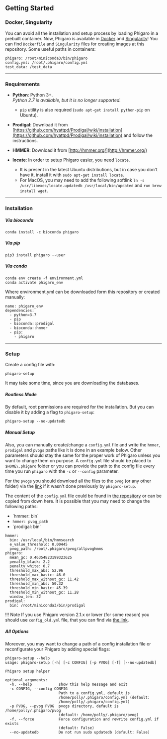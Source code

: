 ## Getting Started
### Docker, Singularity
You can avoid all the installation and setup process by loading Phigaro in a prebuilt container. Now, Phigaro is available in [Docker](https://github.com/bobeobibo/phigaro/blob/master/Dockerfile) and [Singularity](https://github.com/bobeobibo/phigaro/blob/master/Singularity)! 
You can find `Dockerfile` and `Singularity` files for creating images at this repository.
Some useful paths in containers:
```
phigaro: /root/miniconda3/bin/phigaro
config.yml: /root/.phigaro/config.yml
test_data: /test_data
```

---
### Requirements
* **Python**: Python 3+.<br>
*Python 2.7 is available, but it is no longer supported.*
	* `pip` utility is also required (`sudo apt-get install python-pip` on Ubuntu).


* **Prodigal**: Download it from 
[https://github.com/hyattpd/Prodigal/wiki/installation](https://github.com/hyattpd/Prodigal/wiki/installation) 
and follow the instructions.

* **HMMER**: Download it from [http://hmmer.org/](http://hmmer.org/)

* **locate**: In order to setup Phigaro easier, you need `locate`. 
 	- It is present in the latest Ubuntu distributions, 
but in case you don't have it, install it with `sudo apt-get install locate`.
 	- For MacOS, you may need to add the following softlink `ln -s /usr/libexec/locate.updatedb /usr/local/bin/updated` and `run brew install wget`.

---
### Installation
##### Via bioconda
```
conda install -c bioconda phigaro
```
##### Via pip
```
pip3 install phigaro --user
```
##### Via conda
```
conda env create -f environment.yml
conda activate phigaro_env
```
Where environment.yml can be downloaded form this repository or created manually:
```
name: phigaro_env
dependencies:
  - python=3.7
  - pip
  - bioconda::prodigal
  - bioconda::hmmer
  - pip:
    - phigaro
```

---
### Setup
Create a config file with:
```
phigaro-setup
```
It may take some time, since you are downloading the databases.

##### Rootless Mode
By default, root permissions are required for the installation. But you can disable it by adding a flag to `phigaro-setup`:
```
phigaro-setup --no-updatedb
```

##### Manual Setup
Also, you can manually create/change a `config.yml` file and write the `hmmer`, `prodigal` and `pvogs` paths like it is done in an example below. Other parameters should stay the same for the proper work of Phigaro unless you want to change them on purpose. A `config.yml` file should be placed to `$HOME\.phigaro` folder or you can provide the path to the config file every time you run `phigaro` with the `-c`  or `--config` parameter.

For the `pvogs` you should download all the files to the `pvog` (or any other folder) via the [link](http://download.ripcm.com/phigaro/) if it wasn't done previously by `phigaro-setup`.

The content of the `config.yml` file could be found in [the repository](https://github.com/bobeobibo/phigaro/blob/master/config.yml) or can be copied from down here. It is possible that you may need to change the following paths:
<ul>
<li> `hmmer: bin` </li>
<li> <code>hmmer: pvog_path </code> </li>
<li> `prodigal: bin` </li>
</ul>

```  
hmmer:
  bin: /usr/local/bin/hmmsearch
  e_value_threshold: 0.00445
  pvog_path: /root/.phigaro/pvog/allpvoghmms
phigaro:
  mean_gc: 0.46354823199323625
  penalty_black: 2.2
  penalty_white: 0.7
  threshold_max_abs: 52.96
  threshold_max_basic: 46.0
  threshold_max_without_gc: 11.42
  threshold_min_abs: 50.32
  threshold_min_basic: 45.39
  threshold_min_without_gc: 11.28
  window_len: 32
prodigal:
  bin: /root/miniconda3/bin/prodigal
```
 
!!! Note 
	If you use Phigaro version 2.1.x or lower (for some reason) you should use `config_old.yml` file, that you can find via [the link](https://github.com/bobeobibo/phigaro/blob/master/config_old.yml).
 



##### All Options
Moreover, you may want to change a path of a config installation file or reconfigurate your Phigaro by adding special flags:
```
phigaro-setup --help
usage: phigaro-setup [-h] [-c CONFIG] [-p PVOG] [-f] [--no-updatedb]

Phigaro setup helper

optional arguments:
  -h, --help            show this help message and exit
  -c CONFIG, --config CONFIG
                        Path to a config.yml, default is
                        /home/polly/.phigaro/config.yml (default:
                        /home/polly/.phigaro/config.yml)
  -p PVOG, --pvog PVOG  pvogs directory, default is /home/polly/.phigaro/pvog
                        (default: /home/polly/.phigaro/pvog)
  -f, --force           Force configuration and rewrite config.yml if exists
                        (default: False)
  --no-updatedb         Do not run sudo updatedb (default: False)
```
